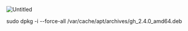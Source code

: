 ![Untitled](https://user-images.githubusercontent.com/45776359/148554395-416581b4-0434-4cfa-afab-a911ed694cf2.png)

sudo dpkg -i --force-all /var/cache/apt/archives/gh_2.4.0_amd64.deb
